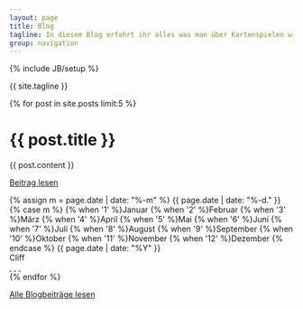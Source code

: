 ```yaml
---
layout: page
title: Blog
tagline: In diesem Blog erfahrt ihr alles was man über Kartenspielen wissen muss, kann und sollte.
group: navigation
---
```

{% include JB/setup %}

{{ site.tagline }}

<div class="posts col-md-12">
  {% for post in site.posts limit:5 %}
  <div class="article row">
    <div class="page-header col-md-12">
      <h1>{{ post.title }}</h1>
    </div>
    <div class="main col-md-8">
      {{ post.content }}
      <p><a href="{{ BASE_PATH }}{{ post.url }}">Beitrag lesen</a></p>
    </div>
    <div class="col-md-4">
      <div class="col-md-12 meta-tag">
        <span class="date">
          <!-- Whitespace added for readability -->
          {% assign m = page.date | date: "%-m" %}
          {{ page.date | date: "%-d." }}
          {% case m %}
            {% when '1' %}Januar
            {% when '2' %}Februar
            {% when '3' %}M&auml;rz
            {% when '4' %}April
            {% when '5' %}Mai
            {% when '6' %}Juni
            {% when '7' %}Juli
            {% when '8' %}August
            {% when '9' %}September
            {% when '10' %}Oktober
            {% when '11' %}November
            {% when '12' %}Dezember
          {% endcase %}
          {{ page.date | date: "%Y" }}
        </span><br />
        <span>Cliff</span>
        <div class="social-media">
          <a href="#" class="fa fa-google-plus">&nbsp;</a>
          <a href="#" class="fa fa-facebook-square">&nbsp;</a>
          <a href="#" class="fa fa-twitter">&nbsp;</a>
        </div>
      </div>
    </div>
  </div>
  {% endfor %}

  <p><a href="{{ BASE_PATH }}/archiv">Alle Blogbeiträge lesen</a></p>
</div>

